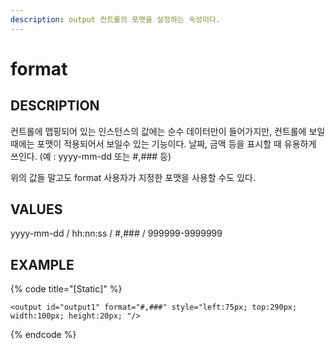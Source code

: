 ```yaml
---
description: output 컨트롤의 포맷을 설정하는 속성이다.
---
```


# format

## DESCRIPTION

컨트롤에 맵핑되어 있는 인스턴스의 값에는 순수 데이터만이 들어가지만, 컨트롤에 보일 때에는 포맷이 적용되어서 보일수 있는 기능이다. 날짜, 금액 등을 표시할 때 유용하게 쓰인다. \(예 : yyyy-mm-dd 또는 \#,\#\#\# 등\)

위의 값들 말고도 format 사용자가 지정한 포맷을 사용할 수도 있다.

## VALUES

yyyy-mm-dd / hh:nn:ss / \#,\#\#\# / 999999-9999999

## EXAMPLE

{% code title="\[Static\]" %}
```markup
<output id="output1" format="#,###" style="left:75px; top:290px; width:100px; height:20px; "/>
```
{% endcode %}


